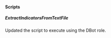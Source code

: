 
#### Scripts
##### ExtractIndicatorsFromTextFile
Updated the script to execute using the DBot role.